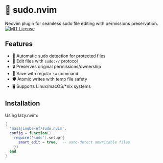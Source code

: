 # 🚀 sudo.nvim

Neovim plugin for seamless sudo file editing with permissions preservation.  
[![MIT License](https://img.shields.io/badge/license-MIT-blue.svg)](LICENSE)

## Features

- 🔄 Automatic sudo detection for protected files
- 📝 Edit files with `sudo://` protocol
- 🔒 Preserves original permissions/ownership
- 💾 Save with regular `:w` command
- 🛡️ Atomic writes with temp file safety
- 🖥️ Supports Linux/macOS/\*nix systems

## Installation

Using lazy.nvim:

```lua
{
  'masajinobe-ef/sudo.nvim',
  config = function()
    require('sudo').setup({
      smart_edit = true,  -- auto-detect unwritable files
    })
  end
}
```
